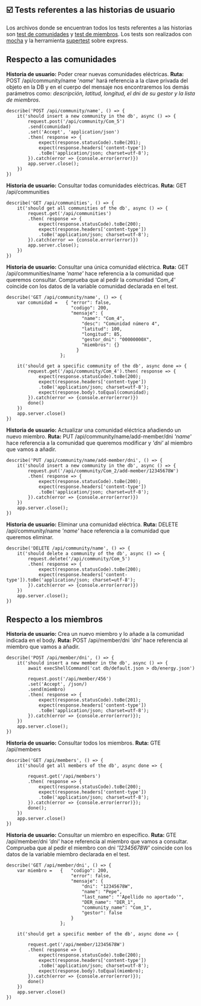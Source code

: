 ## :ballot_box_with_check: Tests referentes a las historias de usuario
Los archivos donde se encuentran todos los tests referentes a las historias son [test de comunidades](https://github.com/JJavier98/IV-Project/blob/master/test/test_comunidades_api.mocha.js) y [test de miembros](https://github.com/JJavier98/IV-Project/blob/master/test/test_miembros_api.mocha.js). Los tests son realizados con [mocha](https://mochajs.org/) y la herramienta [supertest](https://www.npmjs.com/package/supertest) sobre express.

## Respecto a las comunidades
**Historia de usuario:** Poder crear nuevas comunidades eléctricas.
**Ruta:** POST /api/community/name
'_name_' hará referencia a la clave privada del objeto en la DB y en el cuerpo del mensaje nos encontraremos los demás parámetros como: _descripción, latitud, longitud, el dni de su gestor y la lista de miembros_.
```node
describe('POST /api/community/name', () => {
    it('should insert a new community in the db', async () => {
        request.post('/api/community/Com_5')
        .send(comunidad)
        .set('Accept', 'application/json')
        .then( response => {
            expect(response.statusCode).toBe(201);
            expect(response.headers['content-type'])
            .toBe('application/json; charset=utf-8');
        }).catch(error => {console.error(error)})
        app.server.close();
    })
})
```
**Historia de usuario:** Consultar todas comunidades eléctricas.
**Ruta:** GET /api/communities
```node
describe('GET /api/communities', () => {
    it('should get all communities of the db', async () => {
        request.get('/api/communities')
        .then( response => {
            expect(response.statusCode).toBe(200);
            expect(response.headers['content-type'])
            .toBe('application/json; charset=utf-8');
        }).catch(error => {console.error(error)})
        app.server.close();
    })
})
```
**Historia de usuario:** Consultar una única comunidad eléctrica.
**Ruta:** GET /api/communities/name
_'name'_ hace referencia a la comunidad que queremos consultar. Comprueba que al pedir la comunidad _'Com\_4'_ coincide con los datos de la variable comunidad declarada en el test.
```node
describe('GET /api/community/name', () => {
    var comunidad =   { "error": false,
                        "codigo": 200,
                        "mensaje": {
                            "name": "Com_4",
                            "desc": "Comunidad número 4",
                            "latitud": 100,
                            "longitud": 85,
                            "gestor_dni": "00000000X",
                            "miembros": {}
                          }
                    };

    it('should get a specific community of the db', async done => {
        request.get('/api/community/Com_4').then( response => {
            expect(response.statusCode).toBe(200);
            expect(response.headers['content-type'])
            .toBe('application/json; charset=utf-8');
            expect(response.body).toEqual(comunidad);
        }).catch(error => {console.error(error)})
        done()
    })
    app.server.close()
})
```
**Historia de usuario:** Actualizar una comunidad eléctrica añadiendo un nuevo miembro.
**Ruta:** PUT /api/community/name/add-member/dni
_'name'_ hace referencia a la comunidad que queremos modificar y _'dni'_ al miembro que vamos a añadir.
```node
describe('PUT /api/community/name/add-member/dni', () => {
    it('should insert a new community in the db', async () => {
        request.put('/api/community/Com_2/add-member/12345678W')
        .then( response => {
            expect(response.statusCode).toBe(200);
            expect(response.headers['content-type'])
            .toBe('application/json; charset=utf-8');
        }).catch(error => {console.error(error)})
    })
    app.server.close();
})
```
**Historia de usuario:** Eliminar una comunidad eléctrica.
**Ruta:** DELETE /api/community/name
_'name'_ hace referencia a la comunidad que queremos eliminar.
```node
describe('DELETE /api/community/name', () => {
    it('should delete a community of the db', async () => {
        request.delete('/api/community/Com_5')
        .then( response => {
            expect(response.statusCode).toBe(200);
            expect(response.headers['content-type']).toBe('application/json; charset=utf-8');
        }).catch(error => {console.error(error)})
    })
    app.server.close();
})
```

## Respecto a los miembros

**Historia de usuario:** Crea un nuevo miembro y lo añade a la comunidad indicada en el body.
**Ruta:** POST /api/member/dni
_'dni'_ hace referencia al miembro que vamos a añadir.
```node
describe('POST /api/member/dni', () => {
    it('should insert a new member in the db', async () => {
        await execShellCommand('cat db/default.json > db/energy.json')

        request.post('/api/member/456')
        .set('Accept', /json/)
        .send(miembro)
        .then( response => {
            expect(response.statusCode).toBe(201);
            expect(response.headers['content-type'])
            .toBe('application/json; charset=utf-8');
        }).catch(error => {console.error(error)});
    })
    app.server.close();
})
```
**Historia de usuario:** Consultar todos los miembros.
**Ruta:** GTE /api/members
```node
describe('GET /api/members', () => {
    it('should get all members of the db', async done => {

        request.get('/api/members')
        .then( response => {
            expect(response.statusCode).toBe(200);
            expect(response.headers['content-type'])
            .toBe('application/json; charset=utf-8');
        }).catch(error => {console.error(error)});
        done();
    })
    app.server.close()
})
```
**Historia de usuario:** Consultar un miembro en específico.
**Ruta:** GTE /api/member/dni
_'dni'_ hace referencia al miembro que vamos a consultar. Comprueba que al pedir el miembro con dni _'12345678W'_ coincide con los datos de la variable miembro declarada en el test.
```node
describe('GET /api/member/dni', () => {
    var miembro =   {   "codigo": 200,
                        "error": false,
                        "mensaje": {
                            "dni": "12345678W",
                            "name": "Pepe",
                            "last_name": "'Apellido no aportado'",
                            "DER_name": "DER_1",
                            "community_name": "Com_1",
                            "gestor": false
                        }
                    };

    it('should get a specific member of the db', async done => {

        request.get('/api/member/12345678W')
        .then( response => {
            expect(response.statusCode).toBe(200);
            expect(response.headers['content-type'])
            .toBe('application/json; charset=utf-8');
            expect(response.body).toEqual(miembro);
        }).catch(error => {console.error(error)});
        done()
    })
    app.server.close()
})
```